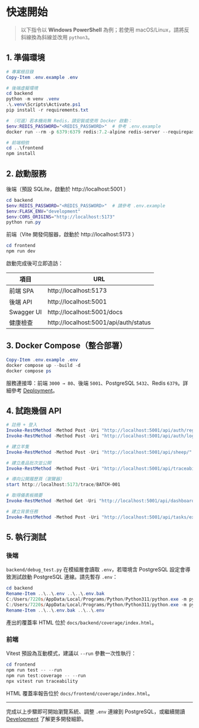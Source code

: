# 快速開始

> 以下指令以 **Windows PowerShell** 為例；若使用 macOS/Linux，請將反斜線換為斜線並改用 `python3`。

## 1. 準備環境

```powershell
# 專案根目錄
Copy-Item .env.example .env

# 後端虛擬環境
cd backend
python -m venv .venv
.\.venv\Scripts\Activate.ps1
pip install -r requirements.txt

# （可選）若本機尚無 Redis，請安裝或使用 Docker 啟動：
$env:REDIS_PASSWORD="<REDIS_PASSWORD>"  # 參考 .env.example
docker run --rm -p 6379:6379 redis:7.2-alpine redis-server --requirepass "$REDIS_PASSWORD"

# 前端相依
cd ..\frontend
npm install
```

## 2. 啟動服務

後端（預設 SQLite，啟動於 http://localhost:5001 ）

```powershell
cd backend
$env:REDIS_PASSWORD="<REDIS_PASSWORD>"  # 請參考 .env.example
$env:FLASK_ENV="development"
$env:CORS_ORIGINS="http://localhost:5173"
python run.py
```

前端（Vite 開發伺服器，啟動於 http://localhost:5173 ）

```powershell
cd frontend
npm run dev
```

啟動完成後可立即造訪：

| 項目 | URL |
|------|-----|
| 前端 SPA | http://localhost:5173 |
| 後端 API | http://localhost:5001 |
| Swagger UI | http://localhost:5001/docs |
| 健康檢查 | http://localhost:5001/api/auth/status |

## 3. Docker Compose（整合部署）

```powershell
Copy-Item .env.example .env
docker compose up --build -d
docker compose ps
```

服務連接埠：前端 `3000 → 80`、後端 `5001`、PostgreSQL `5432`、Redis `6379`。詳細參考 [Deployment](./Deployment.md)。

## 4. 試跑幾個 API

```powershell
# 註冊 + 登入
Invoke-RestMethod -Method Post -Uri "http://localhost:5001/api/auth/register" -ContentType "application/json" -Body '{"username":"demo","password":"demo123"}' -SessionVariable s
Invoke-RestMethod -Method Post -Uri "http://localhost:5001/api/auth/login" -ContentType "application/json" -Body '{"username":"demo","password":"demo123"}' -WebSession $s

# 建立羊隻
Invoke-RestMethod -Method Post -Uri "http://localhost:5001/api/sheep/" -ContentType "application/json" -Body '{"EarNum":"A001","Breed":"台灣黑山羊","Sex":"母","BirthDate":"2024-01-15"}' -WebSession $s

# 建立產品批次並公開
Invoke-RestMethod -Method Post -Uri "http://localhost:5001/api/traceability/batches" -ContentType "application/json" -Body '{"batch_number":"BATCH-001","product_name":"鮮羊乳 946ml","production_date":"2025-10-04","is_public":true}' -WebSession $s

# 導向公開履歷頁（瀏覽器）
start http://localhost:5173/trace/BATCH-001

# 取得儀表板摘要
Invoke-RestMethod -Method Get -Uri "http://localhost:5001/api/dashboard/data" -WebSession $s | ConvertTo-Json -Depth 4

# 建立背景任務
Invoke-RestMethod -Method Post -Uri "http://localhost:5001/api/tasks/example" -WebSession $s | ConvertTo-Json
```

## 5. 執行測試

### 後端

`backend/debug_test.py` 在模組層會讀取 `.env`，若環境含 PostgreSQL 設定會導致測試啟動 PostgreSQL 連線。請先暫存 `.env`：

```powershell
cd backend
Rename-Item ..\..\.env ..\..\.env.bak
C:/Users/7220s/AppData/Local/Programs/Python/Python311/python.exe -m pytest
C:/Users/7220s/AppData/Local/Programs/Python/Python311/python.exe -m pytest --cov=app --cov-report=term-missing --cov-report=html
Rename-Item ..\..\.env.bak ..\..\.env
```

產出的覆蓋率 HTML 位於 `docs/backend/coverage/index.html`。

### 前端

Vitest 預設為互動模式，建議以 `--run` 參數一次性執行：

```powershell
cd frontend
npm run test -- --run
npm run test:coverage -- --run
npx vitest run traceability
```

HTML 覆蓋率報告位於 `docs/frontend/coverage/index.html`。

---

完成以上步驟即可開始瀏覽系統、調整 `.env` 連線到 PostgreSQL，或繼續閱讀 [Development](./Development.md) 了解更多開發細節。
